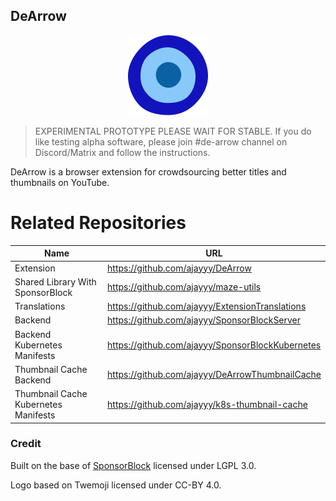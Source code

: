 ## DeArrow

<p align="center">
  <a href="https://dearrow.ajay.app"><img src="public/icons/logo-128.png" alt="Logo"></img></a>
</p>

> EXPERIMENTAL PROTOTYPE PLEASE WAIT FOR STABLE. If you do like testing alpha software, please join #de-arrow channel on Discord/Matrix and follow the instructions.

DeArrow is a browser extension for crowdsourcing better titles and thumbnails on YouTube.

# Related Repositories

| Name | URL |
| --- | --- |
| Extension | https://github.com/ajayyy/DeArrow |
| Shared Library With SponsorBlock | https://github.com/ajayyy/maze-utils |
| Translations | https://github.com/ajayyy/ExtensionTranslations |
| Backend | https://github.com/ajayyy/SponsorBlockServer |
| Backend Kubernetes Manifests | https://github.com/ajayyy/SponsorBlockKubernetes |
| Thumbnail Cache Backend | https://github.com/ajayyy/DeArrowThumbnailCache |
| Thumbnail Cache Kubernetes Manifests | https://github.com/ajayyy/k8s-thumbnail-cache |

### Credit

Built on the base of [SponsorBlock](https://github.com/ajayyy/SponsorBlock) licensed under LGPL 3.0.

Logo based on Twemoji licensed under CC-BY 4.0.